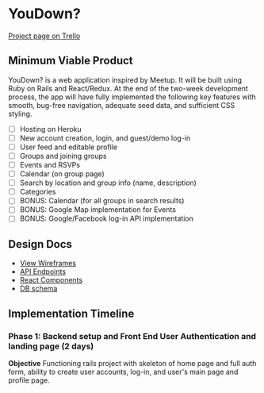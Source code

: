 # YouDown?

[Project page on Trello][trello]

[trello]: https://trello.com/b/T2wVTqqC

## Minimum Viable Product
YouDown? is a web application inspired by Meetup. It will be built using Ruby on Rails and React/Redux. At the end of the two-week development process, the app will have fully implemented the following key features with smooth, bug-free navigation, adequate seed data, and sufficient CSS styling.

- [ ] Hosting on Heroku
- [ ] New account creation, login, and guest/demo log-in
- [ ] User feed and editable profile
- [ ] Groups and joining groups
- [ ] Events and RSVPs
- [ ] Calendar (on group page)
- [ ] Search by location and group info (name, description)
- [ ] Categories
- [ ] BONUS: Calendar (for all groups in search results)
- [ ] BONUS: Google Map implementation for Events
- [ ] BONUS: Google/Facebook log-in API implementation

## Design Docs
* [View Wireframes][wireframes]
* [API Endpoints][api]
* [React Components][components]
* [DB schema][schema]

[wireframes]: ./docs/wireframes
[api]: ./api-endpoints.md
[schema]: ./schema.md
[components]: ./component-hierarchy.md


## Implementation Timeline

### Phase 1: Backend setup and Front End User Authentication and landing page (2 days)

**Objective** Functioning rails project with skeleton of home page and full auth form, ability to create user accounts, log-in, and user's main page and profile page.
